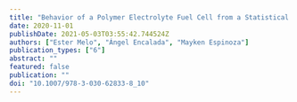 ```yaml
---
title: "Behavior of a Polymer Electrolyte Fuel Cell from a Statistical Point of View Based on Data Analysis"
date: 2020-11-01
publishDate: 2021-05-03T03:55:42.744524Z
authors: ["Ester Melo", "Ángel Encalada", "Mayken Espinoza"]
publication_types: ["6"]
abstract: ""
featured: false
publication: ""
doi: "10.1007/978-3-030-62833-8_10"
---
```


